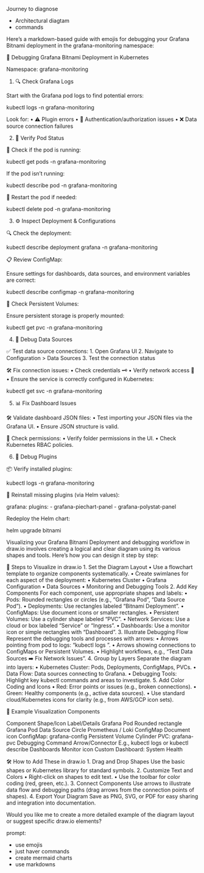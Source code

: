 Journey to diagnose
- Architectural diagtam
- commands

Here’s a markdown-based guide with emojis for debugging your Grafana Bitnami deployment in the grafana-monitoring namespace:

🚀 Debugging Grafana Bitnami Deployment in Kubernetes

Namespace: grafana-monitoring

1. 🔍 Check Grafana Logs

Start with the Grafana pod logs to find potential errors:

kubectl logs <grafana-pod-name> -n grafana-monitoring

Look for:
	•	⚠️ Plugin errors
	•	🔑 Authentication/authorization issues
	•	❌ Data source connection failures

2. 🐳 Verify Pod Status

🔄 Check if the pod is running:

kubectl get pods -n grafana-monitoring

If the pod isn’t running:

kubectl describe pod <grafana-pod-name> -n grafana-monitoring

🔧 Restart the pod if needed:

kubectl delete pod <grafana-pod-name> -n grafana-monitoring

3. ⚙️ Inspect Deployment & Configurations

🔍 Check the deployment:

kubectl describe deployment grafana -n grafana-monitoring

📋 Review ConfigMap:

Ensure settings for dashboards, data sources, and environment variables are correct:

kubectl describe configmap <grafana-configmap-name> -n grafana-monitoring

💾 Check Persistent Volumes:

Ensure persistent storage is properly mounted:

kubectl get pvc -n grafana-monitoring

4. 🔗 Debug Data Sources

✅ Test data source connections:
	1.	Open Grafana UI
	2.	Navigate to Configuration > Data Sources
	3.	Test the connection status

🛠️ Fix connection issues:
	•	Check credentials 🗝️
	•	Verify network access 🔌
	•	Ensure the service is correctly configured in Kubernetes:

kubectl get svc -n grafana-monitoring

5. 📊 Fix Dashboard Issues

🛠️ Validate dashboard JSON files:
	•	Test importing your JSON files via the Grafana UI.
	•	Ensure JSON structure is valid.

🔐 Check permissions:
	•	Verify folder permissions in the UI.
	•	Check Kubernetes RBAC policies.

6. 🧩 Debug Plugins

📦 Verify installed plugins:

kubectl logs <grafana-pod-name> -n grafana-monitoring

🔄 Reinstall missing plugins (via Helm values):

grafana:
  plugins:
    - grafana-piechart-panel
    - grafana-polystat-panel

Redeploy the Helm chart:

helm upgrade <release-name> bitnami

Visualizing your Grafana Bitnami Deployment and debugging workflow in draw.io involves creating a logical and clear diagram using its various shapes and tools. Here’s how you can design it step by step:

🎨 Steps to Visualize in draw.io
	1.	Set the Diagram Layout
	•	Use a flowchart template to organize components systematically.
	•	Create swimlanes for each aspect of the deployment:
	•	Kubernetes Cluster
	•	Grafana Configuration
	•	Data Sources
	•	Monitoring and Debugging Tools
	2.	Add Key Components
For each component, use appropriate shapes and labels:
	•	Pods: Rounded rectangles or circles (e.g., “Grafana Pod”, “Data Source Pod”).
	•	Deployments: Use rectangles labeled “Bitnami Deployment”.
	•	ConfigMaps: Use document icons or smaller rectangles.
	•	Persistent Volumes: Use a cylinder shape labeled “PVC”.
	•	Network Services: Use a cloud or box labeled “Service” or “Ingress”.
	•	Dashboards: Use a monitor icon or simple rectangles with “Dashboard”.
	3.	Illustrate Debugging Flow
Represent the debugging tools and processes with arrows:
	•	Arrows pointing from pod to logs: “kubectl logs ”.
	•	Arrows showing connections to ConfigMaps or Persistent Volumes.
	•	Highlight workflows, e.g., “Test Data Sources ➡️ Fix Network Issues”.
	4.	Group by Layers
Separate the diagram into layers:
	•	Kubernetes Cluster: Pods, Deployments, ConfigMaps, PVCs.
	•	Data Flow: Data sources connecting to Grafana.
	•	Debugging Tools: Highlight key kubectl commands and areas to investigate.
	5.	Add Color Coding and Icons
	•	Red: Error points or issues (e.g., broken connections).
	•	Green: Healthy components (e.g., active data sources).
	•	Use standard cloud/Kubernetes icons for clarity (e.g., from AWS/GCP icon sets).

🔧 Example Visualization Components

Component	Shape/Icon	Label/Details
Grafana Pod	Rounded rectangle	Grafana Pod
Data Source	Circle	Prometheus / Loki
ConfigMap	Document icon	ConfigMap: grafana-config
Persistent Volume	Cylinder	PVC: grafana-pvc
Debugging Command	Arrow/Connector	E.g., kubectl logs or kubectl describe
Dashboards	Monitor icon	Custom Dashboard: System Health

🛠️ How to Add These in draw.io
	1.	Drag and Drop Shapes
Use the basic shapes or Kubernetes library for standard symbols.
	2.	Customize Text and Colors
	•	Right-click on shapes to edit text.
	•	Use the toolbar for color coding (red, green, etc.).
	3.	Connect Components
Use arrows to illustrate data flow and debugging paths (drag arrows from the connection points of shapes).
	4.	Export Your Diagram
Save as PNG, SVG, or PDF for easy sharing and integration into documentation.

Would you like me to create a more detailed example of the diagram layout or suggest specific draw.io elements?

prompt:
- use emojis
- just haver commands
- create mermaid charts 
- use markdowns